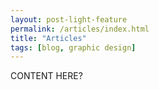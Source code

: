 ```yaml
---
layout: post-light-feature
permalink: /articles/index.html
title: "Articles"
tags: [blog, graphic design]
---
```


CONTENT HERE?
